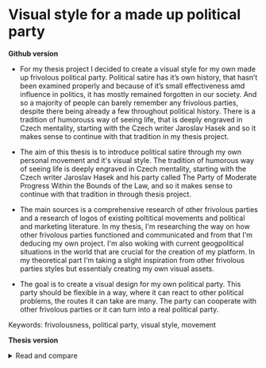 
# Visual style for a made up political party

**Github version**

* For my thesis project I decided to create a visual style for my own made up frivolous political party. Political satire has it’s own history, that hasn’t been examined properly and because of it’s small effectiveness amd influence in politics, it has mostly remained forgotten in our society. And so a majority of people can barely remember any frivolous parties, despite there being already a few throughout political history. There is a tradition of humorouss way of seeing life, that is deeply engraved in Czech mentality, starting with the Czech writer Jaroslav Hasek and so it makes sense to continue with that tradition in my thesis project.

*  The aim of this thesis is to introduce political satire through my own personal movement and it's visual style. The tradition of humorous way of seeing life is deeply engraved in Czech mentality, starting with the Czech writer Jaroslav Hasek and his party called The Party of Moderate Progress Within the Bounds of the Law, and so it makes sense to continue with that tradition in through thesis project. 

* The main sources is a comprehensive research of other frivolous parties and a research of logos of existing poltitical movements and political and marketing literature. In my thesis, I'm researching the way on how other frivolous parties functioned and communicated and from that I'm deducing my own project. I'm also woking with current geogpolitical situations in the world that are crucial for the creation of my platform. In my theoretical part I'm taking a slight inspiration from other frivolous parties styles but essentialy creating my own visual assets. 

* The goal is to create a visual design for my own political party. This party should be flexible in a way, where it can react to other political problems, the routes it can take are many. The party can cooperate with other frivolous parties or it can turn into a real political party. 

Keywords: frivolousness, political party, visual style, movement

**Thesis version**
<details>
  <summary>Read and compare</summary>

* The topic of this bachelor thesis is the process of creating a design of a visual identity and a platform for my own frivolous party. Political satire has it’s own history, that hasn’t been examined properly and because of it’s small effectiveness amd influence in politics, it has mostly remained forgotten in society. And so a majority of people can barely remember any frivolous parties, despite there being already a few throughout political history. The aim of this work is to introduce readers with the most famous frivolous parties in the world and at home, so we can create a comprehensive understanding of our problem, which will then be followed with a practical part and in the practical part, create my own platform and a uniform visual style for my political movement and eventually, create my own communication strategy as well.

* In the theoretical part, I’m focusing on defining political satire, where I emphasize on it‘s position in society and how we should understand it. Then, I’m devoting a part of this work to a list of frivolous political parties in the world according to it’s country of operation and I’m devoting the next part to existence of frivolous parties in the Czech lands as well. In the theoretical part, I’m also focusing on functioning movements in the world, that aren’t operating directly in politics, but are being used as a fixed foundation for understanding the process of creating my own movement. 

* In the practical part, I’m focusing on the creation of my own political platform for my own movement, the creation of visual communication for this movement and the characterization of my own movement followed with it’s own strategic communication. 

</details>
